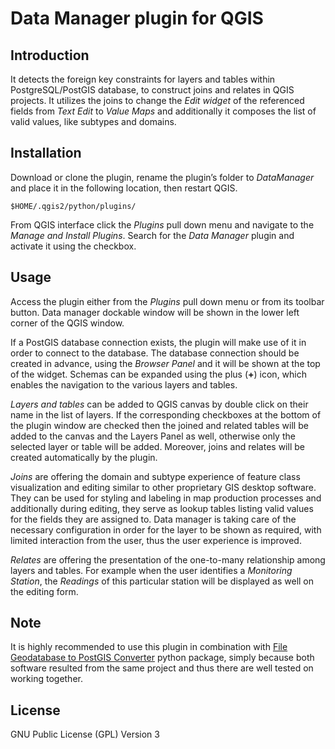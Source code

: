 # Data Manager plugin for QGIS

## Introduction

It detects the foreign key constraints for layers and tables within PostgreSQL/PostGIS database, to construct joins and relates in QGIS projects. It utilizes the joins to change the _Edit widget_ of the referenced fields from _Text Edit_ to _Value Maps_ and additionally it composes the list of valid values, like subtypes and domains.

## Installation

Download or clone the plugin, rename the plugin’s folder to _DataManager_ and place it in the following location, then restart QGIS.

```
$HOME/.qgis2/python/plugins/
```
From QGIS interface click the _Plugins_ pull down menu and navigate to the _Manage and Install Plugins_. Search for the _Data Manager_ plugin and activate it using the checkbox.

## Usage

Access the plugin either from the _Plugins_ pull down menu or from its toolbar button. Data manager dockable window will be shown in the lower left corner of the QGIS window.

If a PostGIS database connection exists, the plugin will make use of it in order to connect to the database. The database connection should be created in advance, using the _Browser Panel_ and it will be shown at the top of the widget. Schemas can be expanded using the plus (**+**) icon, which enables the navigation to the various layers and tables.

_Layers and tables_ can be added to QGIS canvas by double click on their name in the list of layers. If the corresponding checkboxes at the bottom of the plugin window are checked then the joined and related tables will be added to the canvas and the Layers Panel as well, otherwise only the selected layer or table will be added. Moreover, joins and relates will be created automatically by the plugin.

_Joins_ are offering the domain and subtype experience of feature class visualization and editing similar to other proprietary GIS desktop software. They can be used for styling and labeling in map production processes and additionally during editing, they serve as lookup tables listing valid values for the fields they are assigned to. Data manager is taking care of the necessary configuration in order for the layer to be shown as required, with limited interaction from the user, thus the user experience is improved.

_Relates_ are offering the presentation of the one-to-many relationship among layers and tables. For example when the user identifies a _Monitoring Station_, the _Readings_ of this particular station will be displayed as well on the editing form.

## Note
It is highly recommended to use this plugin in combination with [File Geodatabase to PostGIS Converter](https://github.com/cartologic/fgdb2postgis.git) python package, simply because both software resulted from the same project and thus there are well tested on working together.

## License
GNU Public License (GPL) Version 3
